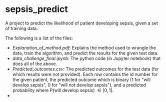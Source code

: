 # sepsis_predict
A project to predict the likelihood of patient developing sepsis, given a set of training data.

The following is a list of the files:

- *Explanation_of_method.pdf*: Explains the method used to wrangle the data, train the algorithm, and predict the results for the given test data.
- *data_challenge_final.ipynb*: The python code (in Jupyter notebook) that does all of the above.
- *Predicted_outcomes.csv*: The predicted outcomes for the test data (for which results were not provided). Each row contains the id number for the given patient, the predicted outcome which is binary (1 for "will develop sepsis", 0 for "will not develop sepsis"), and a predicted probability where P(will develop sepsis) $\in [0,1]$.
- 
